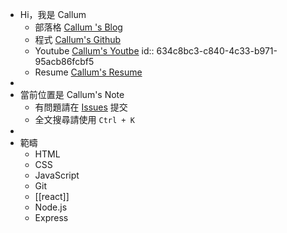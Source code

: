 - Hi，我是 Callum
	- 部落格 [ Callum 's Blog](https://callumzhong.github.io/)
	- 程式 [Callum's Github](https://github.com/callumzhong)
	- Youtube [Callum's Youtbe](https://www.youtube.com/channel/UCO-o9tu621yfNT9ihKgLvOA)
	  id:: 634c8bc3-c840-4c33-b971-95acb86fcbf5
	- Resume [Callum's Resume](https://www.cakeresume.com/s--7PeKmZMhaIiPRa_DuZ1wNQ--/callum-zhong)
-
- 當前位置是 Callum's Note
	- 有問題請在 [Issues](https://github.com/callumzhong/logsea-developer/issues) 提交
	- 全文搜尋請使用 `Ctrl + K`
-
- 範疇
	- HTML
	- CSS
	- JavaScript
	- Git
	- [[react]]
	- Node.js
	- Express